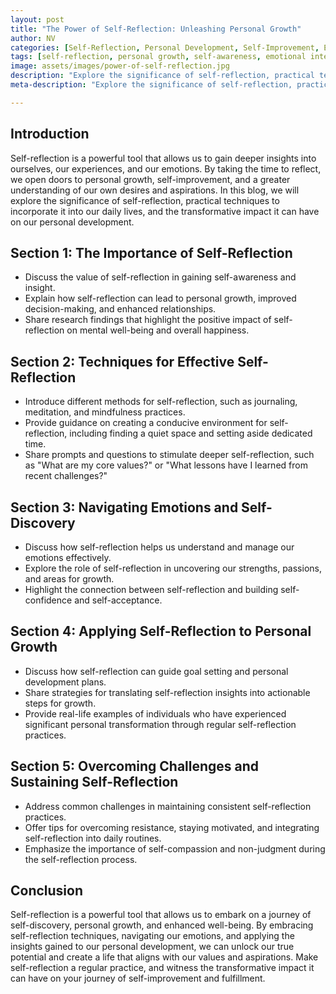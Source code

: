 ```yaml
---
layout: post
title: "The Power of Self-Reflection: Unleashing Personal Growth"
author: NV
categories: [Self-Reflection, Personal Development, Self-Improvement, Emotional Well-being]
tags: [self-reflection, personal growth, self-awareness, emotional intelligence, self-improvement]
image: assets/images/power-of-self-reflection.jpg
description: "Explore the significance of self-reflection, practical techniques to incorporate it into our daily lives, and the transformative impact it can have on our personal development."
meta-description: "Explore the significance of self-reflection, practical techniques to incorporate it into our daily lives, and the transformative impact it can have on our personal development."

---
```


## Introduction

Self-reflection is a powerful tool that allows us to gain deeper insights into ourselves, our experiences, and our emotions. By taking the time to reflect, we open doors to personal growth, self-improvement, and a greater understanding of our own desires and aspirations. In this blog, we will explore the significance of self-reflection, practical techniques to incorporate it into our daily lives, and the transformative impact it can have on our personal development.

## Section 1: The Importance of Self-Reflection

- Discuss the value of self-reflection in gaining self-awareness and insight.
- Explain how self-reflection can lead to personal growth, improved decision-making, and enhanced relationships.
- Share research findings that highlight the positive impact of self-reflection on mental well-being and overall happiness.

## Section 2: Techniques for Effective Self-Reflection

- Introduce different methods for self-reflection, such as journaling, meditation, and mindfulness practices.
- Provide guidance on creating a conducive environment for self-reflection, including finding a quiet space and setting aside dedicated time.
- Share prompts and questions to stimulate deeper self-reflection, such as "What are my core values?" or "What lessons have I learned from recent challenges?"

## Section 3: Navigating Emotions and Self-Discovery

- Discuss how self-reflection helps us understand and manage our emotions effectively.
- Explore the role of self-reflection in uncovering our strengths, passions, and areas for growth.
- Highlight the connection between self-reflection and building self-confidence and self-acceptance.

## Section 4: Applying Self-Reflection to Personal Growth

- Discuss how self-reflection can guide goal setting and personal development plans.
- Share strategies for translating self-reflection insights into actionable steps for growth.
- Provide real-life examples of individuals who have experienced significant personal transformation through regular self-reflection practices.

## Section 5: Overcoming Challenges and Sustaining Self-Reflection

- Address common challenges in maintaining consistent self-reflection practices.
- Offer tips for overcoming resistance, staying motivated, and integrating self-reflection into daily routines.
- Emphasize the importance of self-compassion and non-judgment during the self-reflection process.

## Conclusion

Self-reflection is a powerful tool that allows us to embark on a journey of self-discovery, personal growth, and enhanced well-being. By embracing self-reflection techniques, navigating our emotions, and applying the insights gained to our personal development, we can unlock our true potential and create a life that aligns with our values and aspirations. Make self-reflection a regular practice, and witness the transformative impact it can have on your journey of self-improvement and fulfillment.
